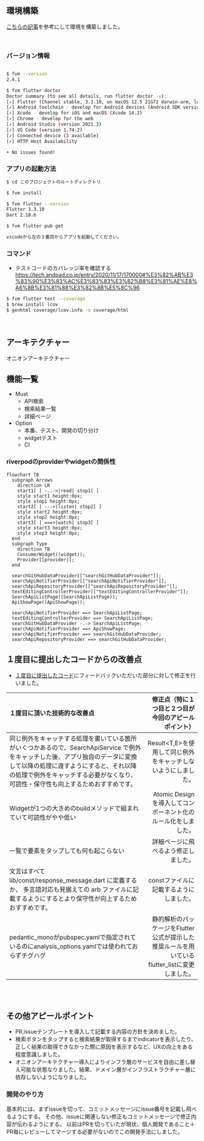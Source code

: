 ## 環境構築
[こちらの記事](https://zenn.dev/altiveinc/articles/flutter-version-management#%E5%8F%82%E5%8A%A0%E3%81%97%E3%81%9F%E3%83%97%E3%83%AD%E3%82%B8%E3%82%A7%E3%82%AF%E3%83%88%E3%81%A7fvm%E3%81%8C%E4%BD%BF%E3%82%8F%E3%82%8C%E3%81%A6%E3%81%84%E3%81%9F%E6%99%82%E3%81%AB%E3%81%99%E3%82%8B%E3%81%93%E3%81%A8)を参考にして環境を構築しました。

<br />

### バージョン情報

```bash

$ fvm --version
2.4.1

$ fvm flutter doctor
Doctor summary (to see all details, run flutter doctor -v):
[✓] Flutter (Channel stable, 3.3.10, on macOS 12.5 21G72 darwin-arm, locale ja-JP)
[✓] Android toolchain - develop for Android devices (Android SDK version 33.0.1)
[✓] Xcode - develop for iOS and macOS (Xcode 14.2)
[✓] Chrome - develop for the web
[✓] Android Studio (version 2021.3)
[✓] VS Code (version 1.74.2)
[✓] Connected device (3 available)
[✓] HTTP Host Availability

• No issues found!
```

### アプリの起動方法

```bash
$ cd このプロジェクトのルートディレクトリ

$ fvm install

$ fvm flutter --version
Flutter 3.3.10
Dart 2.18.6

$ fvm flutter pub get

vscodeから左の３番目からアプリを起動してください。

```

### コマンド
- テストコードのカバレッジ率を確認する
https://tech.andpad.co.jp/entry/2020/11/17/170000#%E3%82%AB%E3%83%90%E3%83%AC%E3%83%83%E3%82%B8%E3%81%AE%E8%A6%8B%E3%81%88%E3%82%8B%E5%8C%96

```bash
$ fvm flutter test --coverage
$ brew install lcov
$ genhtml coverage/lcov.info -o coverage/html

```

<br />

## アーキテクチャー
オニオンアーキテクチャー

## 機能一覧
- Must
  - API検索
  - 検索結果一覧
  - 詳細ページ
- Option
  - 本番、テスト、開発の切り分け
  - widgetテスト
  - CI

### riverpodのproviderやwidgetの関係性

```mermaid
flowchart TB
  subgraph Arrows
    direction LR
    start1[ ] -..->|read| stop1[ ]
    style start1 height:0px;
    style stop1 height:0px;
    start2[ ] --->|listen| stop2[ ]
    style start2 height:0px;
    style stop2 height:0px;
    start3[ ] ===>|watch| stop3[ ]
    style start3 height:0px;
    style stop3 height:0px;
  end
  subgraph Type
    direction TB
    ConsumerWidget((widget));
    Provider[[provider]];
  end

  searchGitHubDataProvider[["searchGitHubDataProvider"]];
  searchApiNotifierProvider[["searchApiNotifierProvider"]];
  searchApiRepositoryProvider[["searchApiRepositoryProvider"]];
  textEditingControllerProvider[["textEditingControllerProvider"]];
  SearchApiListPage((SearchApiListPage));
  ApiShowPage((ApiShowPage));

  searchApiNotifierProvider ==> SearchApiListPage;
  textEditingControllerProvider ==> SearchApiListPage;
  searchGitHubDataProvider -.-> SearchApiListPage;
  searchApiNotifierProvider ==> ApiShowPage;
  searchApiNotifierProvider ==> searchGitHubDataProvider;
  searchApiRepositoryProvider ==> searchGitHubDataProvider;
```

## １度目に提出したコードからの改善点

- [１度目に提出したコード](https://github.com/masal9pse/flutter_engineer_codecheck/tree/5d222fbeba6776e10ddd66c2f05939d34d6299d7)にフィードバックいただいた部分に対して修正を行いました。

| １度目に頂いた技術的な改善点 | 修正点（特に１つ目と２つ目が今回のアピールポイント） |
|:-----------|------------:|
| 同じ例外をキャッチする処理を書いている箇所がいくつかあるので、SearchApiService で例外をキャッチした後、アプリ独自のデータに変換して以降の処理に渡すようにすると、それ以降の処理で例外をキャッチする必要がなくなり、可読性・保守性も向上するためおすすめです。  |   Result<T,E>を使用して同じ例外をキャッチしないようにしました。      |
| Widgetが1つの大きめのbuildメソッドで組まれていて可読性がやや低い     | Atomic Designを導入してコンポーネント化のルール化をしました。
| 一覧で要素をタップしても何も起こらない     | 詳細ページに飛べるよう修正しました。
| 文言はすべて lib/const/response_message.dart に定義するか、 多言語対応も見据えての arb ファイルに記載するようにするとより保守性が向上するためおすすめです。| constファイルに記載するようにしました。|
| pedantic_monoがpubspec.yamlで指定されているのにanalysis_options.yamlでは使われておらずチグハグ    |   静的解析のパッケージをFlutter公式が提示した推奨ルールを用いているflutter_listに変更しました。   |

<br />
<br />

## その他アピールポイント
- PR,issueテンプレートを導入して記載する内容の方針を決めました。
- 検索ボタンをタップすると検索結果が取得するまでindicatorを表示したり、正しく結果の取得できなかった際に原因を表示するなど、UXの向上をある程度意識しました。
- オニオンアーキテクチャー導入によりインフラ層のサービスを自由に差し替え可能な状態なりました。結果、ドメイン層がインフラストラクチャー層に依存しないようになりました。

### 開発のやり方
基本的には、まずissueを切って、コミットメッセージにissue番号を記載し飛べるようにする。
その他、issueに関連しない修正もコミットメッセージで修正内容が伝わるようにする。
以前はPRを切っていたが現状、個人開発であること＋PR毎にレビューしてマージする必要がないのでこの開発手法にしました。
